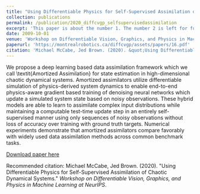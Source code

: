 ```yaml
---
title: "Using Differentiable Physics for Self-Supervised Assimilation of Chaotic Dynamical Systems"
collection: publications
permalink: /publication/2020_diffcvgp_selfsupervisedassimilation
excerpt: 'This paper is about the number 1. The number 2 is left for future work.'
date: 2009-10-01
venue: 'Workshop on Differentiable Vision, Graphics, and Physics in Machine Learning at NeurIPS 2020'
paperurl: 'https://montrealrobotics.ca/diffcvgp/assets/papers/16.pdf'
citation: 'Michael McCabe, Jed Brown. (2020). &quot;Using Differentiable Physics for Self-Supervised Assimilation of Chaotic Dynamical Systems.&quot; <i>Workshop on Differentiable Vision, Graphics, and Physics in Machine Learning at NeurIPS</i>.'
---
```

We propose a deep learning based data assimilation framework which we call \textit{Amortized Assimilation} for state estimation in high-dimensional chaotic dynamical systems. Amortized assimilators utilize differentiable simulation of physics-derived system dynamics to enable end-to-end physics-aware gradient based training of denoising neural networks which update a simulated system state based on noisy observations. These hybrid models are able to learn to assimilate complex input distributions while maintaining a computable test-time update step in an entirely self-supervised manner using only sequences of noisy observations without loss of accuracy over training with ground truth targets. Numerical experiments demonstrate that amortized assimilators compare favorably with widely used data assimilation methods across common benchmark tasks.

[Download paper here](https://montrealrobotics.ca/diffcvgp/assets/papers/16.pdf)

Recommended citation: Michael McCabe, Jed Brown. (2020). "Using Differentiable Physics for Self-Supervised Assimilation of Chaotic Dynamical Systems." <i>Workshop on Differentiable Vision, Graphics, and Physics in Machine Learning at NeurIPS</i>.
